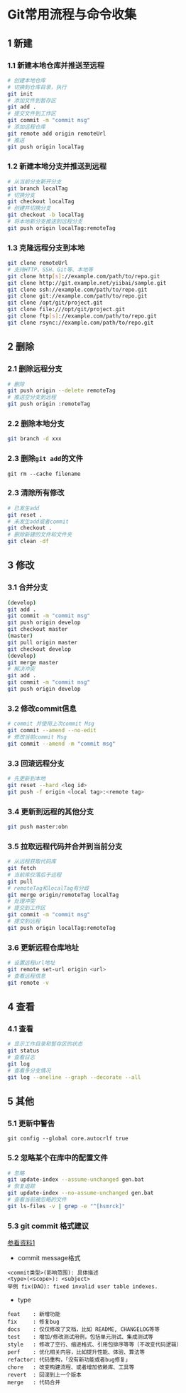 # Git常用流程与命令收集

## 1 新建
### 1.1 新建本地仓库并推送至远程
```bash
# 创建本地仓库
# 切换到仓库目录，执行
git init
# 添加文件到暂存区
git add .
# 提交文件到工作区
git commit -m "commit msg"
# 添加远程仓库
git remote add origin remoteUrl
# 推送
git push origin localTag
```
### 1.2 新建本地分支并推送到远程
```bash
# 从当前分支新开分支
git branch localTag
# 切换分支
git checkout localTag
# 创建并切换分支
git checkout -b localTag
# 将本地新分支推送到远程分支
git push origin localTag:remoteTag
```

### 1.3 克隆远程分支到本地
```bash
git clone remoteUrl
# 支持HTTP、SSH、Git等、本地等
git clone http[s]://example.com/path/to/repo.git
git clone http://git.example.net/yiibai/sample.git
git clone ssh://example.com/path/to/repo.git
git clone git://example.com/path/to/repo.git
git clone /opt/git/project.git 
git clone file:///opt/git/project.git
git clone ftp[s]://example.com/path/to/repo.git
git clone rsync://example.com/path/to/repo.git
```

## 2 删除

### 2.1 删除远程分支
```bash
# 删除
git push origin --delete remoteTag
# 推送空分支到远程
git push origin :remoteTag
```

### 2.2 删除本地分支
```bash
git branch -d xxx
```
### 2.3 删除`git add`的文件
```
git rm --cache filename
```
### 2.3 清除所有修改
```bash
# 已发生add
git reset .
# 未发生add或者commit 
git checkout .
# 删除新建的文件和文件夹
git clean -df
```


## 3 修改
### 3.1 合并分支
```bash
(develop)
git add .
git commit -m "commit msg"
git push origin develop
git checkout master
(master)
git pull origin master
git checkout develop
(develop)
git merge master
# 解决冲突
git add .
git commit -m "commit msg"
git push origin develop
```
### 3.2 修改commit信息
```Bash
# commit 并使用上次commit Msg
git commit --amend --no-edit
# 修改当前commit Msg
git commit --amend -m "commit msg"
```

### 3.3 回滚远程分支
```bash
# 先更新到本地
git reset --hard <log id>
git push -f origin <local tag>:<remote tag>
```

### 3.4 更新到远程的其他分支
```bash
git push master:obn
```

### 3.5 拉取远程代码并合并到当前分支
```bash
# 从远程获取代码库
git fetch
# 当前库仅落后于远程
git pull
# remoteTag和localTag有分歧
git merge origin/remoteTag localTag
# 处理冲突
# 提交到工作区
git commit -m "commit msg"
# 提交到远程
git push origin localTag:remoteTag
```

### 3.6 更新远程仓库地址
```bash
# 设置远程url地址
git remote set-url origin <url>
# 查看远程信息
git remote -v
```

## 4 查看
### 4.1 查看
```bash
# 显示工作目录和暂存区的状态
git status
# 查看日志
git log
# 查看多分支情况
git log --oneline --graph --decorate --all
```
## 5 其他

### 5.1 更新中警告
```
git config --global core.autocrlf true
```
### 5.2 忽略某个在库中的配置文件
```bash
# 忽略
git update-index --assume-unchanged gen.bat
# 恢复追踪
git update-index --no-assume-unchanged gen.bat
# 查看当前被忽略的文件
git ls-files -v | grep -e "^[hsmrck]"
```
### 5.3 git commit 格式建议
[参看资料1](https://zhuanlan.zhihu.com/p/400870942)
- commit message格式
```text
<commit类型>(影响范围): 具体描述
<type>(<scope>): <subject>
举例 fix(DAO): fixed invalid user table indexes.
```
- type
```text
feat    : 新增功能
fix     : 修复bug
docs    : 仅仅修改了文档，比如 README, CHANGELOG等等
test    : 增加/修改测试用例，包括单元测试、集成测试等
style   : 修改了空行、缩进格式、引用包排序等等（不改变代码逻辑）
perf    : 优化相关内容，比如提升性能、体验、算法等
refactor: 代码重构，「没有新功能或者bug修复」
chore   : 改变构建流程、或者增加依赖库、工具等
revert  : 回滚到上一个版本
merge   : 代码合并
```

